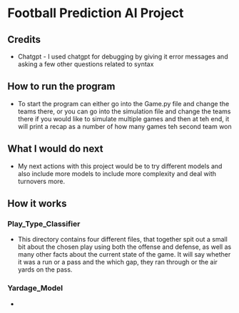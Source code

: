 # Football Prediction AI Project
## Credits
- Chatgpt - I used chatgpt for debugging by giving it error messages and asking a few other questions related to syntax
## How to run the program
- To start the program can either go into the Game.py file and change the teams there, or you can go into the simulation file and change the teams there if you would like to simulate multiple games and then at teh end, it will print a recap as a number of how many games teh second team won
## What I would do next
- My next actions with this project would be to try different models and also include more models to include more complexity and deal with turnovers more.
## How it works
### Play_Type_Classifier
- This directory contains four different files, that together spit out a small bit about the chosen play using both the offense and defense, as well as many other facts about the current state of the game. It will say whether it was a run or a pass and the which gap, they ran through or the air yards on the pass.
### Yardage_Model
- 
